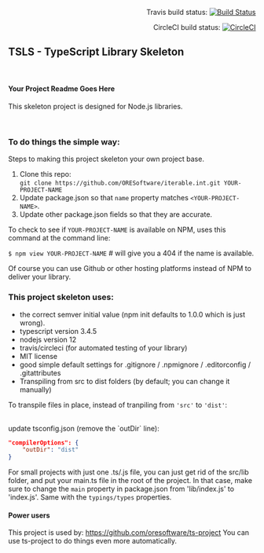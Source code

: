 
<div align="right">

Travis build status:
[![Build Status](https://travis-ci.org/ORESoftware/iterable.int.svg?branch=master)](https://travis-ci.org/ORESoftware/iterable.int)

CircleCI build status:
[![CircleCI](https://circleci.com/gh/ORESoftware/iterable.int/tree/master.svg?style=svg)](https://circleci.com/gh/ORESoftware/iterable.int/tree/master)

</div>

## TSLS - TypeScript Library Skeleton

<br>

####  Your Project Readme Goes Here

This skeleton project is designed for Node.js libraries.

<br>


### To do things the simple way:

Steps to making this project skeleton your own project base.

1. Clone this repo: <br>
    `git clone https://github.com/ORESoftware/iterable.int.git YOUR-PROJECT-NAME`
2. Update package.json so that `name` property matches `<YOUR-PROJECT-NAME>`.
3. Update other package.json fields so that they are accurate.

To check to see if `YOUR-PROJECT-NAME` is available on NPM, uses this command at the command line:

`$ npm view YOUR-PROJECT-NAME`  # will give you a 404 if the name is available.

Of course you can use Github or other hosting platforms instead of NPM to deliver your library.


### This project skeleton uses:

* the correct semver initial value (npm init defaults to 1.0.0 which is just wrong).
* typescript version 3.4.5
* nodejs version 12
* travis/circleci (for automated testing of your library)
* MIT license
* good simple default settings for .gitignore / .npmignore / .editorconfig / .gitattributes
* Transpiling from src to dist folders (by default; you can change it manually)


To transpile files in place, instead of tranpiling from `'src'` to `'dist'`:

<br>
update tsconfig.json  (remove the `outDir` line):

```json
"compilerOptions": {
    "outDir": "dist"
}
```

For small projects with just one .ts/.js file, you can just get rid of the src/lib folder, and put your main.ts
file in the root of the project. In that case, make sure to change the `main` property in package.json from 'lib/index.js' to
'index.js'. Same with the `typings/types` properties.


#### Power users

This project is used by: https://github.com/oresoftware/ts-project
You can use ts-project to do things even more automatically.

<br>
